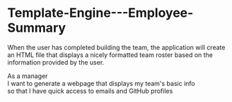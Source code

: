 # Template-Engine---Employee-Summary
When the user has completed building the team, the application will create an HTML file that displays a nicely formatted team roster based on the information provided by the user.


As a manager <br>
I want to generate a webpage that displays my team's basic info<br>
so that I have quick access to emails and GitHub profiles
